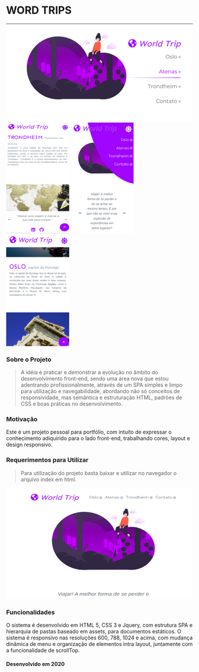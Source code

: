 # WORD TRIPS
<section data-markdown>
  
  ![Screen 01](https://github.com/NathanaelCruz/images_resource_projects/blob/master/Images/screen_WT_01.png)
  <img src="https://github.com/NathanaelCruz/images_resource_projects/blob/master/Images/screen_WT_06.png" width="170" height="300"/>
  <img src="https://github.com/NathanaelCruz/images_resource_projects/blob/master/Images/screen_WT_03.png" width="170" height="300"/>
  <img src="https://github.com/NathanaelCruz/images_resource_projects/blob/master/Images/screen_WT_04.png" width="170" height="300"/>
  
</section>

### Sobre o Projeto
> A idéia é praticar e demonstrar a evolução no âmbito do desenvolvimento front-end, sendo uma área nova que estou adentrando profissionalmente, através de um SPA simples e limpo para utilização e navegabilidade, abordando não só conceitos de responsividade, mas semântica e estruturação HTML, padrões de CSS e boas práticas no desenvolvimento.


### Motivação
Este é um projeto pessoal para portfólio, com intuito de expressar o conhecimento adiquirido para o lado front-end, trabalhando cores, layout e design responsivo.

### Requerimentos para Utilizar
> Para utilização do projeto basta baixar e utilizar no navegador o arquivo index em html.


<section data-markdown>
  
  <img src="https://github.com/NathanaelCruz/images_resource_projects/blob/master/Images/screen_WT_05.png" width="570" height="300" />
  
</section>

### Funcionalidades
O sistema é desenvolvido em HTML 5, CSS 3 e Jquery, com estrutura SPA e hierarquia de pastas baseado em assets, para documentos estáticos. O sistema é responsivo nas resoluções 600, 788, 1024 e acima, com mudança dinâmica de menu e organização de elementos intra layout, juntamente com a funcionalidade de scrollTop.

#### Desenvolvido em 2020
